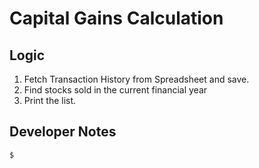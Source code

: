 # Capital Gains Calculation

## Logic

1. Fetch Transaction History from Spreadsheet and save.
2. Find stocks sold in the current financial year
3. Print the list. 

## Developer Notes
```
$ 
```